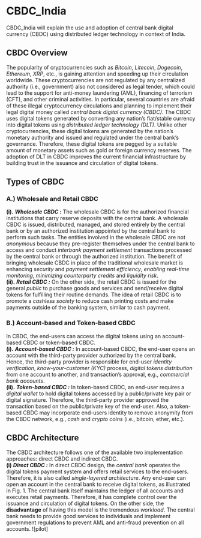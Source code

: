 # CBDC_India
CBDC_India will explain the use and adoption of central bank digital currency (CBDC) using distributed ledger technology in context of India. 
## CBDC Overview
The popularity of cryptocurrencies such as *Bitcoin*, *Litecoin*, *Dogecoin*, *Ethereum*, *XRP*, etc., is gaining attention and speeding up their circulation worldwide. These cryptocurrencies are not regulated by any centralized authority (i.e., government) also not considered as legal tender, which could lead to the support for anti-money laundering (AML), financing of terrorism (CFT), and other criminal activities. In particular, several countries are afraid of these illegal cryptocurrency circulations and planning to implement their legal digital money called *central bank digital currency (CBDC)*. The CBDC uses digital tokens generated by converting any nation’s fiat/stable currency into digital tokens using *distributed ledger technology (DLT)*. Unlike other cryptocurrencies, these digital tokens are generated by the nation’s monetary authority and issued and regulated under the central bank’s governance. Therefore, these digital tokens are pegged by a suitable amount of monetary assets such as gold or foreign currency reserves. The adoption of DLT in CBDC improves the current financial infrastructure by building trust in the issuance and circulation of digital tokens. 
## Types of CBDC
### A.) Wholesale and Retail CBDC
**(i).** ***Wholesale CBDC :***
The wholesale CBDC is for the authorized financial institutions that carry reserve deposits with the central bank. A wholesale CBDC is issued, distributed, managed, and stored entirely by the central bank or by an authorized institution appointed by the central bank to perform such tasks. The entities involved in the wholesale CBDC are not *anonymous* because they pre-register themselves under the central bank to access and conduct *interbank payment settlement* transactions processed by the central bank or through the authorized institution. The benefit of bringing wholesale CBDC in place of the traditional wholesale market is enhancing *security* and *payment settlement efficiency*, *enabling real-time monitoring*, *minimizing counterparty credits* and *liquidity risk*.  
**(ii).** ***Retail CBDC :*** 
On the other side, the retail CBDC is issued for the general *public* to purchase goods and services and send/receive digital tokens for fulfilling their routine demands. The idea of retail CBDC is to promote a *cashless society* to reduce cash printing costs and make payments outside of the banking system, similar to cash payment.
### B.) Account-based and Token-based CBDC
In CBDC, the end-users can access the digital tokens using an account-based CBDC or token-based CBDC.     
**(i).** ***Account-based CBDC :*** 
In account-based CBDC, the end-user opens an account with the third-party provider authorized by the central bank. Hence, the third-party provider is responsible for end-user *identity verification*, *know-your-customer (KYC)* process, *digital tokens distribution* from one account to another, and transaction’s approval, e.g., *commercial bank accounts*.   
**(ii).** ***Token-based CBDC :*** 
In token-based CBDC, an end-user requires a *digital wallet* to hold digital tokens accessed by a public/private key pair or digital signature. Therefore, the third-party provider approved the transaction based on the public/private key of the end-user. Also, a token-based CBDC may incorporate end-users identity to remove anonymity from the CBDC network, e.g., *cash* and *crypto coins* (i.e., bitcoin, ether, etc.).
## CBDC Architecture
The CBDC architecture follows one of the available two implementation approaches: direct CBDC and indirect CBDC.  
**(i)** ***Direct CBDC :***
In direct CBDC design, the *central bank* operates the digital tokens payment system and offers retail services to the end-users. Therefore, it is also called *single-layered architecture*. Any end-user can open an account in the central bank to receive digital tokens, as illustrated in Fig. 1. The central bank itself maintains the ledger of all accounts and executes retail payments. Therefore, it has complete control over the issuance and circulation of digital tokens. On the other side, the **disadvantage** of having this model is the tremendous *workload*. The central bank needs to provide good services to individuals and implement government regulations to prevent AML and anti-fraud prevention on all accounts.
![pilot]
